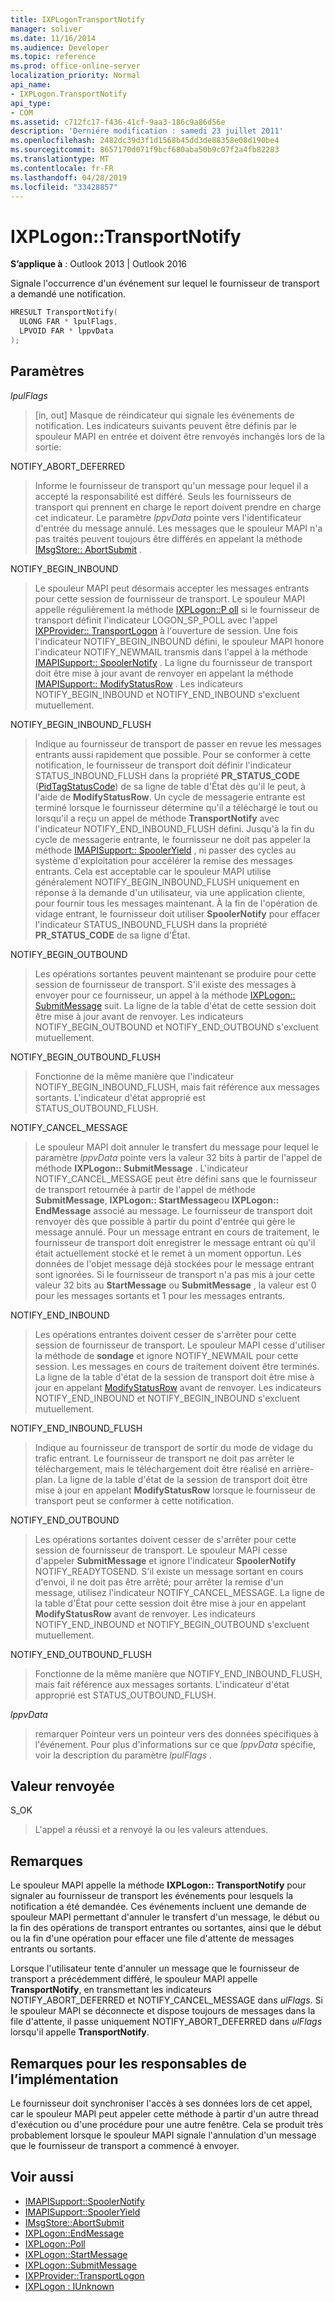 ```yaml
---
title: IXPLogonTransportNotify
manager: soliver
ms.date: 11/16/2014
ms.audience: Developer
ms.topic: reference
ms.prod: office-online-server
localization_priority: Normal
api_name:
- IXPLogon.TransportNotify
api_type:
- COM
ms.assetid: c712fc17-f436-41cf-9aa3-186c9a86d56e
description: 'Derniére modification : samedi 23 juillet 2011'
ms.openlocfilehash: 2482dc39d3f1d1568b45dd3de88358e08d190be4
ms.sourcegitcommit: 8657170d071f9bcf680aba50b9c07f2a4fb82283
ms.translationtype: MT
ms.contentlocale: fr-FR
ms.lasthandoff: 04/28/2019
ms.locfileid: "33428857"
---
```

# <a name="ixplogontransportnotify"></a>IXPLogon::TransportNotify

**S’applique à** : Outlook 2013 | Outlook 2016 
  
Signale l'occurrence d'un événement sur lequel le fournisseur de transport a demandé une notification.
  
```cpp
HRESULT TransportNotify(
  ULONG FAR * lpulFlags,
  LPVOID FAR * lppvData
);
```

## <a name="parameters"></a>Paramètres

 _lpulFlags_
  
> [in, out] Masque de réindicateur qui signale les événements de notification. Les indicateurs suivants peuvent être définis par le spouleur MAPI en entrée et doivent être renvoyés inchangés lors de la sortie:
    
NOTIFY_ABORT_DEFERRED 
  
> Informe le fournisseur de transport qu'un message pour lequel il a accepté la responsabilité est différé. Seuls les fournisseurs de transport qui prennent en charge le report doivent prendre en charge cet indicateur. Le paramètre _lppvData_ pointe vers l'identificateur d'entrée du message annulé. Les messages que le spouleur MAPI n'a pas traités peuvent toujours être différés en appelant la méthode [IMsgStore:: AbortSubmit](imsgstore-abortsubmit.md) . 
    
NOTIFY_BEGIN_INBOUND 
  
> Le spouleur MAPI peut désormais accepter les messages entrants pour cette session de fournisseur de transport. Le spouleur MAPI appelle régulièrement la méthode [IXPLogon::P oll](ixplogon-poll.md) si le fournisseur de transport définit l'indicateur LOGON_SP_POLL avec l'appel [IXPProvider:: TransportLogon](ixpprovider-transportlogon.md) à l'ouverture de session. Une fois l'indicateur NOTIFY_BEGIN_INBOUND défini, le spouleur MAPI honore l'indicateur NOTIFY_NEWMAIL transmis dans l'appel à la méthode [IMAPISupport:: SpoolerNotify](imapisupport-spoolernotify.md) . La ligne du fournisseur de transport doit être mise à jour avant de renvoyer en appelant la méthode [IMAPISupport:: ModifyStatusRow](imapisupport-modifystatusrow.md) . Les indicateurs NOTIFY_BEGIN_INBOUND et NOTIFY_END_INBOUND s'excluent mutuellement. 
    
NOTIFY_BEGIN_INBOUND_FLUSH 
  
> Indique au fournisseur de transport de passer en revue les messages entrants aussi rapidement que possible. Pour se conformer à cette notification, le fournisseur de transport doit définir l'indicateur STATUS_INBOUND_FLUSH dans la propriété **PR_STATUS_CODE** ([PidTagStatusCode](pidtagstatuscode-canonical-property.md)) de sa ligne de table d'État dès qu'il le peut, à l'aide de **ModifyStatusRow**. Un cycle de messagerie entrante est terminé lorsque le fournisseur détermine qu'il a téléchargé le tout ou lorsqu'il a reçu un appel de méthode **TransportNotify** avec l'indicateur NOTIFY_END_INBOUND_FLUSH défini. Jusqu'à la fin du cycle de messagerie entrante, le fournisseur ne doit pas appeler la méthode [IMAPISupport:: SpoolerYield](imapisupport-spooleryield.md) , ni passer des cycles au système d'exploitation pour accélérer la remise des messages entrants. Cela est acceptable car le spouleur MAPI utilise généralement NOTIFY_BEGIN_INBOUND_FLUSH uniquement en réponse à la demande d'un utilisateur, via une application cliente, pour fournir tous les messages maintenant. À la fin de l'opération de vidage entrant, le fournisseur doit utiliser **SpoolerNotify** pour effacer l'indicateur STATUS_INBOUND_FLUSH dans la propriété **PR_STATUS_CODE** de sa ligne d'État. 
    
NOTIFY_BEGIN_OUTBOUND 
  
> Les opérations sortantes peuvent maintenant se produire pour cette session de fournisseur de transport. S'il existe des messages à envoyer pour ce fournisseur, un appel à la méthode [IXPLogon:: SubmitMessage](ixplogon-submitmessage.md) suit. La ligne de la table d'état de cette session doit être mise à jour avant de renvoyer. Les indicateurs NOTIFY_BEGIN_OUTBOUND et NOTIFY_END_OUTBOUND s'excluent mutuellement. 
    
NOTIFY_BEGIN_OUTBOUND_FLUSH 
  
> Fonctionne de la même manière que l'indicateur NOTIFY_BEGIN_INBOUND_FLUSH, mais fait référence aux messages sortants. L'indicateur d'état approprié est STATUS_OUTBOUND_FLUSH.
    
NOTIFY_CANCEL_MESSAGE 
  
> Le spouleur MAPI doit annuler le transfert du message pour lequel le paramètre _lppvData_ pointe vers la valeur 32 bits à partir de l'appel de méthode **IXPLogon:: SubmitMessage** . L'indicateur NOTIFY_CANCEL_MESSAGE peut être défini sans que le fournisseur de transport retournée à partir de l'appel de méthode **SubmitMessage**, **IXPLogon:: StartMessage**ou **IXPLogon:: EndMessage** associé au message. Le fournisseur de transport doit renvoyer dès que possible à partir du point d'entrée qui gère le message annulé. Pour un message entrant en cours de traitement, le fournisseur de transport doit enregistrer le message entrant où qu'il était actuellement stocké et le remet à un moment opportun. Les données de l'objet message déjà stockées pour le message entrant sont ignorées. Si le fournisseur de transport n'a pas mis à jour cette valeur 32 bits au **StartMessage** ou **SubmitMessage** , la valeur est 0 pour les messages sortants et 1 pour les messages entrants. 
    
NOTIFY_END_INBOUND 
  
> Les opérations entrantes doivent cesser de s'arrêter pour cette session de fournisseur de transport. Le spouleur MAPI cesse d'utiliser la méthode de **sondage** et ignore NOTIFY_NEWMAIL pour cette session. Les messages en cours de traitement doivent être terminés. La ligne de la table d'état de la session de transport doit être mise à jour en appelant [ModifyStatusRow](imapisupport-modifystatusrow.md) avant de renvoyer. Les indicateurs NOTIFY_END_INBOUND et NOTIFY_BEGIN_INBOUND s'excluent mutuellement. 
    
NOTIFY_END_INBOUND_FLUSH 
  
> Indique au fournisseur de transport de sortir du mode de vidage du trafic entrant. Le fournisseur de transport ne doit pas arrêter le téléchargement, mais le téléchargement doit être réalisé en arrière-plan. La ligne de la table d'état de la session de transport doit être mise à jour en appelant **ModifyStatusRow** lorsque le fournisseur de transport peut se conformer à cette notification. 
    
NOTIFY_END_OUTBOUND 
  
> Les opérations sortantes doivent cesser de s'arrêter pour cette session de fournisseur de transport. Le spouleur MAPI cesse d'appeler **SubmitMessage** et ignore l'indicateur **SpoolerNotify** NOTIFY_READYTOSEND. S'il existe un message sortant en cours d'envoi, il ne doit pas être arrêté; pour arrêter la remise d'un message, utilisez l'indicateur NOTIFY_CANCEL_MESSAGE. La ligne de la table d'État pour cette session doit être mise à jour en appelant **ModifyStatusRow** avant de renvoyer. Les indicateurs NOTIFY_END_INBOUND et NOTIFY_BEGIN_OUTBOUND s'excluent mutuellement. 
    
NOTIFY_END_OUTBOUND_FLUSH 
  
> Fonctionne de la même manière que NOTIFY_END_INBOUND_FLUSH, mais fait référence aux messages sortants. L'indicateur d'état approprié est STATUS_OUTBOUND_FLUSH.
    
 _lppvData_
  
> remarquer Pointeur vers un pointeur vers des données spécifiques à l'événement. Pour plus d'informations sur ce que _lppvData_ spécifie, voir la description du paramètre _lpulFlags_ . 
    
## <a name="return-value"></a>Valeur renvoyée

S_OK 
  
> L'appel a réussi et a renvoyé la ou les valeurs attendues.
    
## <a name="remarks"></a>Remarques

Le spouleur MAPI appelle la méthode **IXPLogon:: TransportNotify** pour signaler au fournisseur de transport les événements pour lesquels la notification a été demandée. Ces événements incluent une demande de spouleur MAPI permettant d'annuler le transfert d'un message, le début ou la fin des opérations de transport entrantes ou sortantes, ainsi que le début ou la fin d'une opération pour effacer une file d'attente de messages entrants ou sortants. 
  
Lorsque l'utilisateur tente d'annuler un message que le fournisseur de transport a précédemment différé, le spouleur MAPI appelle **TransportNotify**, en transmettant les indicateurs NOTIFY_ABORT_DEFERRED et NOTIFY_CANCEL_MESSAGE dans _ulFlags_. Si le spouleur MAPI se déconnecte et dispose toujours de messages dans la file d'attente, il passe uniquement NOTIFY_ABORT_DEFERRED dans _ulFlags_ lorsqu'il appelle **TransportNotify**.
  
## <a name="notes-to-implementers"></a>Remarques pour les responsables de l’implémentation

Le fournisseur doit synchroniser l'accès à ses données lors de cet appel, car le spouleur MAPI peut appeler cette méthode à partir d'un autre thread d'exécution ou d'une procédure pour une autre fenêtre. Cela se produit très probablement lorsque le spouleur MAPI signale l'annulation d'un message que le fournisseur de transport a commencé à envoyer.
  
## <a name="see-also"></a>Voir aussi

- [IMAPISupport::SpoolerNotify](imapisupport-spoolernotify.md) 
- [IMAPISupport::SpoolerYield](imapisupport-spooleryield.md) 
- [IMsgStore::AbortSubmit](imsgstore-abortsubmit.md) 
- [IXPLogon::EndMessage](ixplogon-endmessage.md) 
- [IXPLogon::Poll](ixplogon-poll.md)
- [IXPLogon::StartMessage](ixplogon-startmessage.md)
- [IXPLogon::SubmitMessage](ixplogon-submitmessage.md)
- [IXPProvider::TransportLogon](ixpprovider-transportlogon.md)
- [IXPLogon : IUnknown](ixplogoniunknown.md)

